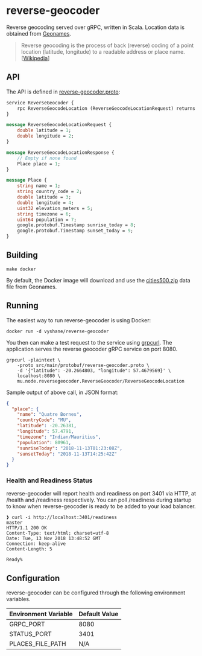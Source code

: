 # reverse-geocoder

Reverse geocoding served over gRPC, written in Scala. Location data is obtained from [Geonames](http://download.geonames.org/export/dump/).

> Reverse geocoding is the process of back (reverse) coding of a point location (latitude, longitude) to a readable address or place name. [[Wikipedia](https://en.wikipedia.org/wiki/Reverse_geocoding)]

## API

The API is defined in [reverse-geocoder.proto](src/main/protobuf/reverse-geocoder.proto):

```protobuf
service ReverseGeocoder {
    rpc ReverseGeocodeLocation (ReverseGeocodeLocationRequest) returns (ReverseGeocodeLocationResponse) {};
}

message ReverseGeocodeLocationRequest {
    double latitude = 1;
    double longitude = 2;
}

message ReverseGeocodeLocationResponse {
    // Empty if none found
    Place place = 1;
}

message Place {
    string name = 1;
    string country_code = 2;
    double latitude = 3;
    double longitude = 4;
    uint32 elevation_meters = 5;
    string timezone = 6;
    uint64 population = 7;
    google.protobuf.Timestamp sunrise_today = 8;
    google.protobuf.Timestamp sunset_today = 9;
}
```

## Building

```text
make docker
```

By default, the Docker image will download and use the [cities500.zip](http://download.geonames.org/export/dump/cities500.zip) data file from Geonames.

## Running

The easiest way to run reverse-geocoder is using Docker:

```text
docker run -d vyshane/reverse-geocoder
```

You then can make a test request to the service using [grpcurl](https://github.com/fullstorydev/grpcurl). The application serves the reverse geocoder gRPC service on port 8080.

```text
grpcurl -plaintext \
    -proto src/main/protobuf/reverse-geocoder.proto \
    -d '{"latitude": -20.2664803, "longitude": 57.4679569}' \
    localhost:8080 \
    mu.node.reversegeocoder.ReverseGeocoder/ReverseGeocodeLocation
```

Sample output of above call, in JSON format:

```JSON
{
  "place": {
    "name": "Quatre Bornes",
    "countryCode": "MU",
    "latitude": -20.26381,
    "longitude": 57.4791,
    "timezone": "Indian/Mauritius",
    "population": 80961,
    "sunriseToday": "2018-11-13T01:23:08Z",
    "sunsetToday": "2018-11-13T14:25:42Z"
  }
}
```

### Health and Readiness Status

reverse-geocoder will report health and readiness on port 3401 via HTTP, at /health and /readiness respectively. You can poll /readiness during startup to know when reverse-geocoder is ready to be added to your load balancer.

```text
❱ curl -i http://localhost:3401/readiness                                                                                                                                                                                              master 
HTTP/1.1 200 OK 
Content-Type: text/html; charset=utf-8
Date: Tue, 13 Nov 2018 13:48:52 GMT
Connection: keep-alive
Content-Length: 5

Ready%
```

## Configuration

reverse-geocoder can be configured through the following environment variables.

| Environment Variable | Default Value |
| -------------------- | ------------- |
| GRPC_PORT            | 8080          |
| STATUS_PORT          | 3401          |
| PLACES_FILE_PATH     | N/A           |
